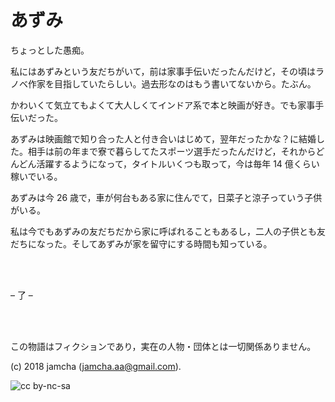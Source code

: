 

# あずみ

ちょっとした愚痴。  

私にはあずみという友だちがいて，前は家事手伝いだったんだけど，その頃はラノベ作家を目指していたらしい。過去形なのはもう書いてないから。たぶん。  

かわいくて気立てもよくて大人しくてインドア系で本と映画が好き。でも家事手伝いだった。  

あずみは映画館で知り合った人と付き合いはじめて，翌年だったかな？に結婚した。相手は前の年まで寮で暮らしてたスポーツ選手だったんだけど，それからどんどん活躍するようになって，タイトルいくつも取って，今は毎年 14 億くらい稼いでいる。  

あずみは今 26 歳で，車が何台もある家に住んでて，日菜子と涼子っていう子供がいる。  

私は今でもあずみの友だちだから家に呼ばれることもあるし，二人の子供とも友だちになった。そしてあずみが家を留守にする時間も知っている。  

<br>  
<br>  

&#x2013; 了 &#x2013;  

<br>  
<br>  

この物語はフィクションであり，実在の人物・団体とは一切関係ありません。  

(c) 2018 jamcha (jamcha.aa@gmail.com).  

![cc by-nc-sa](https://i.creativecommons.org/l/by-nc-sa/4.0/88x31.png)  

